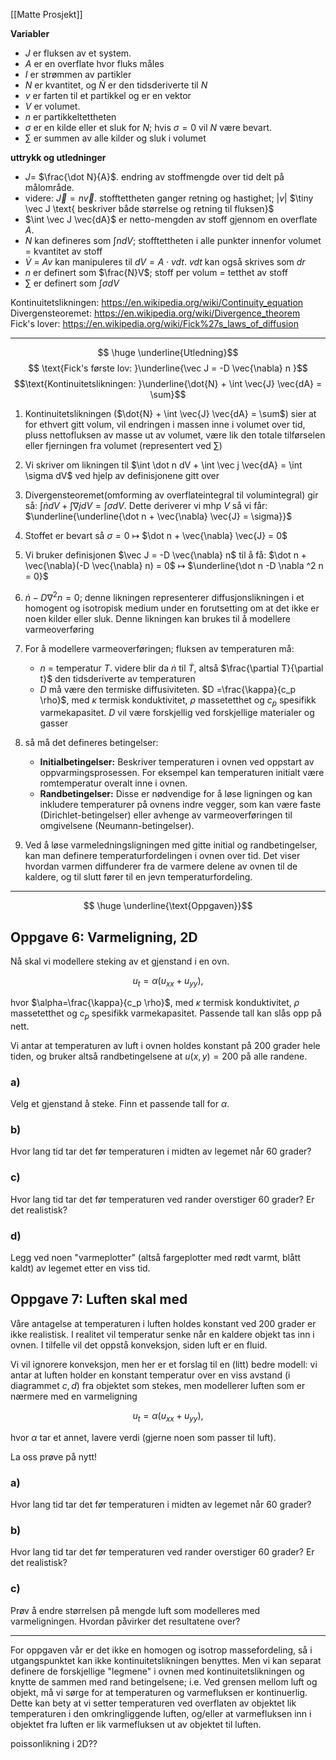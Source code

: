 
[[Matte Prosjekt]]

**Variabler**
- $J$ er fluksen av et system. 
- $A$ er en overflate hvor fluks måles
- $I$ er strømmen av partikler
- $N$ er kvantitet, og $\dot N$ er den tidsderiverte til $N$ 
- $v$ er farten til et partikkel og er en vektor 
- $V$ er volumet. 
- $n$ er partikkeltettheten
- $\sigma$ er en kilde eller et sluk for $N$; hvis $\sigma = 0$ vil $N$ være bevart.
- $\sum$ er summen av alle kilder og sluk i volumet

**uttrykk og utledninger**
- $J=$ $\frac{\dot N}{A}$. endring av stoffmengde over tid delt på målområde.
- videre: $\vec J = n \vec v$. stofftettheten ganger retning og hastighet; $|v|$ $\tiny \vec J \text{ beskriver både størrelse og retning til fluksen}$
- $\int \vec J \vec{dA}$  er netto-mengden av stoff gjennom en overflate $A$. 
- $N$ kan defineres som $\int n dV$; stofftettheten i alle punkter innenfor volumet = kvantitet av stoff 
- $\dot V$ $=$ $Av$ kan manipuleres til $dV = A \cdot v dt$. $vdt$ kan også skrives som $dr$
- $n$  er definert som $\frac{N}V$; stoff per volum = tetthet av stoff
- $\sum$ er definert som $\int \sigma dV$ 

Kontinuitetslikningen: https://en.wikipedia.org/wiki/Continuity_equation
Divergensteoremet: https://en.wikipedia.org/wiki/Divergence_theorem
Fick's lover: https://en.wikipedia.org/wiki/Fick%27s_laws_of_diffusion

----

$$ \huge \underline{Utledning}$$
$$ \text{Fick's første lov: }\underline{\vec J = -D \vec{\nabla} n }$$
$$\text{Kontinuitetslikningen: }\underline{\dot{N} + \int \vec{J} \vec{dA} = \sum}$$

1) Kontinuitetslikningen ($\dot{N} + \int \vec{J} \vec{dA} = \sum$)  sier at for ethvert gitt volum, vil endringen i massen inne i volumet over tid, pluss nettofluksen av masse ut av volumet, være lik den totale tilførselen eller fjerningen fra volumet (representert ved $\sum$)
   
2) Vi skriver om likningen til $\int \dot n dV + \int \vec j \vec{dA} = \int \sigma dV$ ved hjelp av definisjonene gitt over
   
3) Divergensteoremet(omforming av overflateintegral til volumintegral) gir så: $\int \dot n dV + \int \nabla j dV = \int \sigma dV$. Dette deriverer vi mhp $V$ så vi får: $\underline{\underline{\dot n + \vec{\nabla} \vec{J} = \sigma}}$ 

4) Stoffet er bevart så $\sigma = 0$ $\mapsto$ $\dot n + \vec{\nabla} \vec{J} = 0$ 
   
5) Vi bruker definisjonen $\vec J = -D \vec{\nabla} n$ til å få: $\dot n + \vec{\nabla}(-D \vec{\nabla} n) = 0$   $\mapsto$  $\underline{\dot n -D \nabla ^2 n = 0}$ 
   
6)   $\dot n -D \nabla ^2 n = 0$; denne likningen representerer diffusjonslikningen i et homogent og isotropisk medium under en forutsetting om at det ikke er noen kilder eller sluk. Denne likningen kan brukes til å modellere varmeoverføring

7) For å modellere varmeoverføringen; fluksen av temperaturen må:
   - $n$ = temperatur $T$. videre blir da $\dot n$ til $\dot T$, altså $\frac{\partial T}{\partial t}$ den tidsderiverte av temperaturen
   - $D$ må være den termiske diffusiviteten. $D =\frac{\kappa}{c_p \rho}$, med $\kappa$ termisk konduktivitet, $\rho$ massetetthet og $c_p$ spesifikk varmekapasitet. $D$ vil være forskjellig ved forskjellige materialer og gasser
 
8) så må det defineres betingelser:
   - **Initialbetingelser:** Beskriver temperaturen i ovnen ved oppstart av oppvarmingsprosessen. For eksempel kan temperaturen initialt være romtemperatur overalt inne i ovnen.
   - **Randbetingelser:** Disse er nødvendige for å løse ligningen og kan inkludere temperaturer på ovnens indre vegger, som kan være faste (Dirichlet-betingelser) eller avhenge av varmeoverføringen til omgivelsene (Neumann-betingelser).

9) Ved å løse varmeledningsligningen med gitte initial og randbetingelser, kan man definere temperaturfordelingen i ovnen over tid. Det viser hvordan varmen diffunderer fra de varmere delene av ovnen til de kaldere, og til slutt fører til en jevn temperaturfordeling.

---- 

$$ \huge \underline{\text{Oppgaven}}$$


## Oppgave 6: Varmeligning, 2D

Nå skal vi modellere steking av et gjenstand i en ovn.

$$
u_t = \alpha(u_{xx} + u_{yy}),
$$

hvor $\alpha=\frac{\kappa}{c_p \rho}$, med $\kappa$ termisk konduktivitet, $\rho$ massetetthet og $c_p$ spesifikk varmekapasitet. Passende tall kan slås opp på nett.

Vi antar at temperaturen av luft i ovnen holdes konstant på 200 grader hele tiden, og bruker altså randbetingelsene at $u(x,y)=200$ på alle randene.

### a)

Velg et gjenstand å steke. Finn et passende tall for $\alpha$.

### b)

Hvor lang tid tar det før temperaturen i midten av legemet når 60 grader?

### c)

Hvor lang tid tar det før temperaturen ved rander overstiger 60 grader? Er det realistisk?

### d)

Legg ved noen "varmeplotter" (altså fargeplotter med rødt varmt, blått kaldt) av legemet etter en viss tid.


## Oppgave 7: Luften skal med

Våre antagelse at temperaturen i luften holdes konstant ved 200 grader er ikke realistisk. I realitet vil temperatur senke når en kaldere objekt tas inn i ovnen. I tilfelle vil det oppstå konveksjon, siden luft er en fluid.

Vi vil ignorere konveksjon, men her er et forslag til en (litt) bedre modell: vi antar at luften holder en konstant temperatur over en viss avstand (i diagrammet $c,d$) fra objektet som stekes, men modellerer luften som er nærmere med en varmeligning

$$
u_t = \alpha( u_{xx} + u_{yy} ),
$$

hvor $\alpha$ tar et annet, lavere verdi (gjerne noen som passer til luft).

La oss prøve på nytt!

### a)

Hvor lang tid tar det før temperaturen i midten av legemet når 60 grader?


### b)

Hvor lang tid tar det før temperaturen ved rander overstiger 60 grader? Er det realistisk?

### c)

Prøv å endre størrelsen på mengde luft som modelleres med varmeligningen. Hvordan påvirker det resultatene over?

----


For oppgaven vår er det ikke en homogen og isotrop massefordeling, så i utgangspunktet kan ikke kontinuitetslikningen benyttes. Men vi kan separat definere de forskjellige "legmene" i ovnen med kontinuitetslikningen og knytte de sammen med rand betingelsene; i.e. Ved grensen mellom luft og objekt, må vi sørge for at temperaturen og varmefluksen er kontinuerlig. Dette kan bety at vi setter temperaturen ved overflaten av objektet lik temperaturen i den omkringliggende luften, og/eller at varmefluksen inn i objektet fra luften er lik varmefluksen ut av objektet til luften.

poissonlikning i 2D??